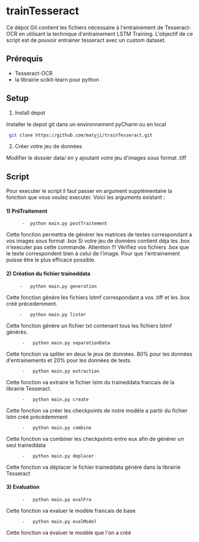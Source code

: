 # trainTesseract

Ce dépot Git contient les fichiers nécessaire à l'entrainement de Tesseract-OCR en utilisant la technique d'entrainement LSTM Training. L'objectif de ce script est de pouvoir entrainer tesseract avec un custom dataset.


## Prérequis
- Tesseract-OCR
- la librairie scikit-learn pour python

## Setup
  1. Install depot

Installer le depot git dans un environnement pyCharm ou en local
  ```bash
   git clone https://github.com/matyji/trainTesseract.git
   ```
  2. Créer votre jeu de données
 
 Modifier le dossier data/ en y ajoutant votre jeu d'images sous format .tiff
 
 ## Script

Pour executer le script il faut passer en argument supplémentaire la fonction que vous voulez executer. Voici les arguments existant :

  #### 1) PréTraitement
  
          -  python main.py postTraitement
              
   Cette fonction permettra de générer les matrices de textes correspondant a vos images sous format .box
   Si votre jeu de données contient déja les .box n'executer pas cette commande.
   Attention !!! Vérifiez vos fichiers .box que le texte correspondent bien à celui de l'image. Pour que l'entrainement puisse être le plus efficace possible. 

  #### 2) Création du fichier traineddata

         -   python main.py generation
         
   Cette fonction génère les fichiers lstmf correspondant a vos .tiff et les .box créé précedemment.


         -   python main.py lister
         
   Cette fonction génère un fichier txt contenant tous les fichiers lstmf générés.


          -   python main.py separationData
          
   Cette fonction va spliter en deux le jeux de données. 80% pour les données d'entrainements et 20% pour les données de tests.

          -   python main.py extraction
          
   Cette fonction va extraire le fichier lstm du traineddata francais de la librairie Tesseract.

          -   python main.py create
          
   Cette fonction va créer les checkpoints de notre modèle a partir du fichier lstm créé précédemment 

          -   python main.py combine
          
   Cette fonction va combiner les checkpoints entre eux afin de générer un seul traineddata

          -   python main.py deplacer
              
   Cette fonction va déplacer le fichier traineddata généré dans la librairie Tesseract
              
  #### 3) Evaluation
              
          -   python main.py evalFra
          
   Cette fonction va evaluer le modèle francais de base
              
          -   python main.py evalModel
          
   Cette fonction va évaluer le modèle que l'on a créé
              
              
              
      
      
